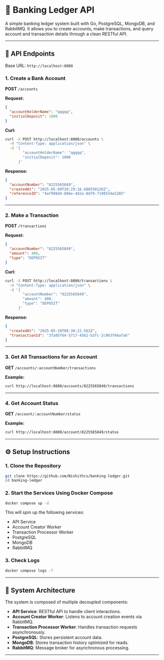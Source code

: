 # 🏦 Banking Ledger API

A simple banking ledger system built with Go, PostgreSQL, MongoDB, and RabbitMQ. It allows you to create accounts, make transactions, and query account and transaction details through a clean RESTful API.

---

## 📌 API Endpoints

Base URL: `http://localhost:8080`

### 1. Create a Bank Account  
**POST** `/accounts`

**Request:**
```json
{
  "accountHolderName": "qqqqq",
  "initialDeposit": 1000
}
```

**Curl:**
```bash
curl -X POST http://localhost:8080/accounts \
  -H "Content-Type: application/json" \
  -d '{
        "accountHolderName": "qqqqq",
        "initialDeposit": 1000
      }'
```

**Response:**
```json
{
  "accountNumber": "8225565849",
  "createdAt": "2025-05-09T20:29:16.680558126Z",
  "referenceID": "4af998d4-886e-4d2a-8d70-7198554e5285"
}
```

---

### 2. Make a Transaction  
**POST** `/transactions`

**Request:**
```json
{
  "accountNumber": "8225565849",
  "amount": 400,
  "type": "DEPOSIT"
}
```

**Curl:**
```bash
curl -X POST http://localhost:8080/transactions \
  -H "Content-Type: application/json" \
  -d '{
        "accountNumber": "8225565849",
        "amount": 400,
        "type": "DEPOSIT"
      }'
```

**Response:**
```json
{
  "createdAt": "2025-05-10T08:30:22.563Z",
  "transactionId": "3fa85f64-5717-4562-b3fc-2c963f66afa6"
}
```

---

### 3. Get All Transactions for an Account  
**GET** `/accounts/:accountNumber/transactions`

**Example:**
```bash
curl http://localhost:8080/accounts/8225565849/transactions
```

---

### 4. Get Account Status  
**GET** `/account/:accountNumber/status`

**Example:**
```bash
curl http://localhost:8080/account/8225565849/status
```

---

## ⚙️ Setup Instructions

### 1. Clone the Repository
```bash
git clone https://github.com/Nishithcs/banking-ledger.git
cd banking-ledger
```

### 2. Start the Services Using Docker Compose
```bash
docker compose up -d
```

This will spin up the following services:
- API Service
- Account Creator Worker
- Transaction Processor Worker
- PostgreSQL
- MongoDB
- RabbitMQ

### 3. Check Logs
```bash
docker compose logs -f
```

---

## 🧱 System Architecture

The system is composed of multiple decoupled components:

- **API Service**: RESTful API to handle client interactions.
- **Account Creator Worker**: Listens to account creation events via RabbitMQ.
- **Transaction Processor Worker**: Handles transaction requests asynchronously.
- **PostgreSQL**: Stores persistent account data.
- **MongoDB**: Stores transaction history optimized for reads.
- **RabbitMQ**: Message broker for asynchronous processing.

---
